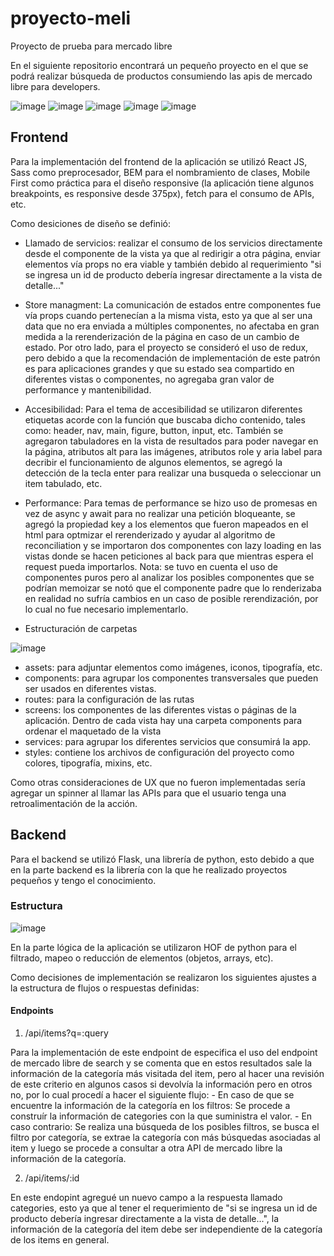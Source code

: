 # proyecto-meli
Proyecto de prueba para mercado libre

En el siguiente repositorio encontrará un pequeño proyecto en el que se podrá realizar búsqueda de productos consumiendo las apis de mercado libre para developers.

![image](https://user-images.githubusercontent.com/45438216/168727285-b006febd-fcf5-4361-bc05-b75537dad47b.png)
![image](https://user-images.githubusercontent.com/45438216/168727459-dc26366a-2aec-41bc-996e-719e3f7689b1.png)
![image](https://user-images.githubusercontent.com/45438216/168728079-9ff1675c-05a1-4967-b7b3-c24d0247bf72.png)
![image](https://user-images.githubusercontent.com/45438216/168727600-047c4f81-dbf9-4a6d-bd73-050f5c85b7a1.png)
![image](https://user-images.githubusercontent.com/45438216/168728040-4bf3b793-8942-4ecf-8916-60457c73e1b3.png)



## Frontend
Para la implementación del frontend de la aplicación se utilizó React JS, Sass como preprocesador, BEM para el nombramiento de clases, Mobile First como práctica para el diseño responsive (la aplicación tiene algunos breakpoints, es responsive desde 375px), fetch para el consumo de APIs, etc.

Como desiciones de diseño se definió:

-  Llamado de servicios:
realizar el consumo de los servicios directamente desde el componente de la vista ya que al redirigir a otra página, enviar elementos vía props no era viable y también debido al requerimiento "si se ingresa un id de producto debería ingresar directamente a la vista de detalle..."

- Store managment:
La comunicación de estados entre componentes fue vía props cuando pertenecían a la misma vista, esto ya que al ser una data que no era enviada a múltiples componentes, no afectaba en gran medida a la rerenderización de la página en caso de un cambio de estado. Por otro lado, para el proyecto se consideró el uso de redux, pero debido a que la recomendación de implementación de este patrón es para aplicaciones grandes y que su estado sea compartido en diferentes vistas o componentes, no agregaba gran valor de performance y mantenibilidad.

- Accesibilidad:
Para el tema de accesibilidad se utilizaron diferentes etiquetas acorde con la función que buscaba dicho contenido, tales como: header, nav, main, figure, button, input, etc. También se agregaron tabuladores en la vista de resultados para poder navegar en la página, atributos alt para las imágenes, atributos role y aria label para decribir el funcionamiento de algunos elementos, se agregó la detección de la tecla enter para realizar una busqueda o seleccionar un item tabulado, etc.

- Performance:
Para temas de performance se hizo uso de promesas en vez de async y await para no realizar una petición bloqueante, se agregó la propiedad key a los elementos que fueron mapeados en el html para optmizar el rerenderizado y ayudar al algoritmo de reconciliation y se importaron dos componentes con lazy loading en las vistas donde se hacen peticiones al back para que mientras espera el request pueda importarlos. Nota: se tuvo en cuenta el uso de componentes puros pero al analizar los posibles componentes que se podrían memoizar se notó que el componente padre que lo renderizaba en realidad no sufría cambios en un caso de posible rerendización, por lo cual no fue necesario implementarlo.

- Estructuración de carpetas

![image](https://user-images.githubusercontent.com/45438216/168955737-c5b3db30-9fa6-4380-9c0b-2d3c9dea12ae.png)

- assets: para adjuntar elementos como imágenes, iconos, tipografía, etc.
- components: para agrupar los componentes transversales que pueden ser usados en diferentes vistas.
- routes: para la configuración de las rutas
- screens: los componentes de las diferentes vistas o páginas de la aplicación. Dentro de cada vista hay una carpeta components para ordenar el maquetado de la vista
- services: para agrupar los diferentes servicios que consumirá la app.
- styles: contiene los archivos de configuración del proyecto como colores, tipografía, mixins, etc.

Como otras consideraciones de UX que no fueron implementadas sería agregar un spinner al llamar las APIs para que el usuario tenga una retroalimentación de la acción.

## Backend
Para el backend se utilizó Flask, una librería de python, esto debido a que en la parte backend es la librería con la que he realizado proyectos pequeños y tengo el conocimiento.

### Estructura

![image](https://user-images.githubusercontent.com/45438216/168962706-a60999a4-9de1-48c9-9048-f8ad9aa833c9.png)

En la parte lógica de la aplicación se utilizaron HOF de python para el filtrado, mapeo o reducción de elementos (objetos, arrays, etc).

Como decisiones de implementación se realizaron los siguientes ajustes a la estructura de flujos o respuestas definidas:

#### Endpoints

1.   /api/items?q=:query

Para la implementación de este endpoint de especifica el uso del endpoint de mercado libre de search y se comenta que en estos resultados sale la información de la categoría más visitada del item, pero al hacer una revisión de este criterio en algunos casos si devolvía la información pero en otros no, por lo cual procedí a hacer el siguiente flujo:
	 - En caso de que se encuentre la información de la categoría en los filtros:
	 	Se procede a construír la información de categories con la que suministra el valor.
	 - En caso contrario:
	 	Se realiza una búsqueda de los posibles filtros, se busca el filtro por categoría, se extrae la categoría con más búsquedas asociadas al item y luego se procede a consultar a otra API de mercado libre la información de la categoría.

2. /api/items/:id
	
En este endopint agregué un nuevo campo a la respuesta llamado categories, esto ya que al tener el requerimiento de "si se ingresa un id de producto debería ingresar directamente a la vista de detalle...", la información de la categoría del item debe ser independiente de la categoría de los items en general.
